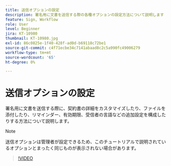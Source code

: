 ```yaml
---
title: 送信オプションの設定
description: 署名用に文書を送信する際の各種オプションの設定方法について説明します
feature: Sign, Workflow
role: User
level: Beginner
jira: KT-10980
thumbnail: KT-10980.jpg
exl-id: 86c0825e-1f40-428f-ad0d-b69118c72be1
source-git-commit: c4f71ecbe34c7141abaad8c2c5a990fc49006279
workflow-type: tm+mt
source-wordcount: '65'
ht-degree: 0%

---
```


# 送信オプションの設定

署名用に文書を送信する際に、契約書の詳細をカスタマイズしたり、ファイルを添付したり、リマインダー、有効期限、受信者の言語などの追加設定を構成したりする方法について説明します。

>[!NOTE]
>
>送信オプションは管理者が設定できるため、このチュートリアルで説明されているオプションとまったく同じものが表示されない場合があります。

>[!VIDEO](https://video.tv.adobe.com/v/346675?quality=12&learn=on&hidetitle=true)
